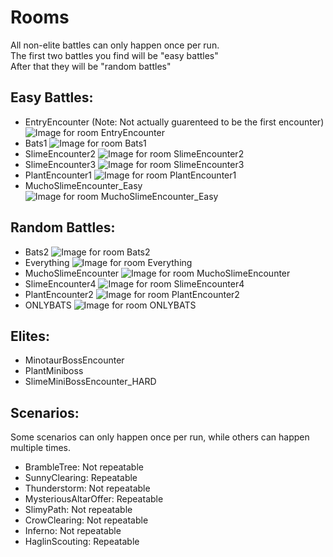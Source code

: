 # Rooms

All non-elite battles can only happen once per run.  
The first two battles you find will be "easy battles"  
After that they will be "random battles"

## Easy Battles:
 - EntryEncounter (Note: Not actually guarenteed to be the first encounter) ![Image for room EntryEncounter](./roomimages/EntryEncounter.png)
 - Bats1 ![Image for room Bats1](./roomimages/Bats1.png)
 - SlimeEncounter2 ![Image for room SlimeEncounter2](./roomimages/SlimeEncounter2.png)
 - SlimeEncounter3 ![Image for room SlimeEncounter3](./roomimages/SlimeEncounter3.png)
 - PlantEncounter1 ![Image for room PlantEncounter1](./roomimages/PlantEncounter1.png)
 - MuchoSlimeEncounter_Easy ![Image for room MuchoSlimeEncounter_Easy](./roomimages/MuchoSlimeEncounter_Easy.png)
  
## Random Battles:
 - Bats2 ![Image for room Bats2](./roomimages/Bats2.png)
 - Everything ![Image for room Everything](./roomimages/Everything.png)
 - MuchoSlimeEncounter ![Image for room MuchoSlimeEncounter](./roomimages/MuchoSlimeEncounter.png)
 - SlimeEncounter4 ![Image for room SlimeEncounter4](./roomimages/SlimeEncounter4.png)
 - PlantEncounter2 ![Image for room PlantEncounter2](./roomimages/PlantEncounter2.png)
 - ONLYBATS ![Image for room ONLYBATS](./roomimages/ONLYBATS.png)

## Elites:
 - MinotaurBossEncounter
 - PlantMiniboss
 - SlimeMiniBossEncounter_HARD

## Scenarios:

Some scenarios can only happen once per run, while others can happen multiple times.

 - BrambleTree: Not repeatable
 - SunnyClearing: Repeatable
 - Thunderstorm: Not repeatable
 - MysteriousAltarOffer: Repeatable
 - SlimyPath: Not repeatable
 - CrowClearing: Not repeatable
 - Inferno: Not repeatable
 - HaglinScouting: Repeatable
